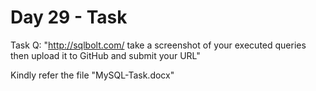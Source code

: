 # Day 29 - Task

Task Q: "http://sqlbolt.com/ take a screenshot of your executed queries then upload it to GitHub and submit your URL"

Kindly refer the file "MySQL-Task.docx"
